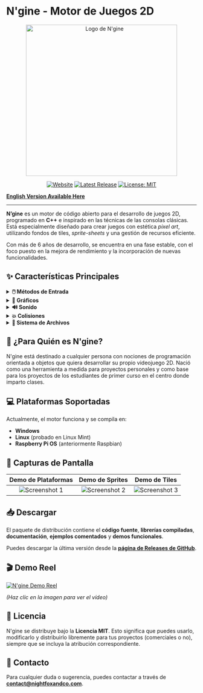 # N'gine - Motor de Juegos 2D

<div align="center">
    <img src="https://raw.githubusercontent.com/knightfox75/ngine/main/docs/images/ngn_logo.png" alt="Logo de N'gine" width="400"/>
</div>

<div align="center">

[![Website](https://img.shields.io/badge/Website-ngine.nightfoxandco.com-9cf?style=for-the-badge&logo=)](https://ngine.nightfoxandco.com/)
[![Latest Release](https://img.shields.io/github/v/release/knightfox75/ngine?style=for-the-badge&logo=github)](https://github.com/knightfox75/ngine/releases/latest)
[![License: MIT](https://img.shields.io/badge/Licencia-MIT-yellow.svg?style=for-the-badge)](https://github.com/knightfox75/ngine/blob/main/LICENSE)

</div>

**[English Version Available Here](README_en.md)**

---

**N’gine** es un motor de código abierto para el desarrollo de juegos 2D, programado en **C++** e inspirado en las técnicas de las consolas clásicas. Está especialmente diseñado para crear juegos con estética *pixel art*, utilizando fondos de tiles, *sprite-sheets* y una gestión de recursos eficiente.

Con más de 6 años de desarrollo, se encuentra en una fase estable, con el foco puesto en la mejora de rendimiento y la incorporación de nuevas funcionalidades.

## ✨ Características Principales

<details>
<summary><strong>🖱️ Métodos de Entrada</strong></summary>
<ul>
    <li>Teclado</li>
    <li>Ratón</li>
    <li>Gamepads (estándar x-input)</li>
</ul>
</details>

<details>
<summary><strong>🎨 Gráficos</strong></summary>
<ul>
    <li>Texturas de hasta 8192×8192 píxeles</li>
    <li>Fondos basados en tiles de gran tamaño</li>
    <li>Sprites con y sin animación</li>
    <li>Cámara virtual 2D</li>
    <li>Capas de texto y lienzo para primitivas</li>
    <li>Modos de mezcla, máscaras y hasta 8 <i>viewports</i> simultáneos</li>
    <li>Capacidad para mover, rotar y escalar todos los elementos gráficos</li>
</ul>
</details>

<details>
<summary><strong>🔊 Sonido</strong></summary>
<ul>
    <li>Hasta 4 streams de música/diálogos simultáneos (formato OGG)</li>
    <li>Hasta 64 efectos de sonido simultáneos (formato WAV recomendado)</li>
    <li>Mezclador de 5 canales con control de volumen, paneo, pitch y loop</li>
</ul>
</details>

<details>
<summary><strong>💥 Colisiones</strong></summary>
<ul>
    <li>Detección por cajas (<i>bounding box</i>) con múltiples colisionadores por sprite</li>
    <li>Detección a nivel de píxel</li>
    <li><i>Raycasting</i> desde un punto a un sprite</li>
    <li>Mapas de colisión de hasta 255 colores</li>
</ul>
</details>

<details>
<summary><strong>📁 Sistema de Archivos</strong></summary>
<ul>
    <li>Carga de recursos desde el sistema de archivos</li>
    <li>Creación de archivos de empaquetado de recursos con opción de encriptación</li>
    <li>Gestión de hasta 127 repositorios de recursos definidos en un fichero de texto</li>
</ul>
</details>

## 🚀 ¿Para Quién es N'gine?

N'gine está destinado a cualquier persona con nociones de programación orientada a objetos que quiera desarrollar su propio videojuego 2D. Nació como una herramienta a medida para proyectos personales y como base para los proyectos de los estudiantes de primer curso en el centro donde imparto clases.

## 💻 Plataformas Soportadas

Actualmente, el motor funciona y se compila en:
*   **Windows**
*   **Linux** (probado en Linux Mint)
*   **Raspberry Pi OS** (anteriormente Raspbian)

## 📸 Capturas de Pantalla

| Demo de Plataformas | Demo de Sprites | Demo de Tiles |
|:---:|:---:|:---:|
| ![Screenshot 1](https://raw.githubusercontent.com/knightfox75/ngine/main/docs/images/scr01.png) | ![Screenshot 2](https://raw.githubusercontent.com/knightfox75/ngine/main/docs/images/scr02.png) | ![Screenshot 3](https://raw.githubusercontent.com/knightfox75/ngine/main/docs/images/scr03.png) |


## 📥 Descargar

El paquete de distribución contiene el **código fuente**, **librerías compiladas**, **documentación**, **ejemplos comentados** y **demos funcionales**.

Puedes descargar la última versión desde la **[página de Releases de GitHub](https://github.com/knightfox75/ngine/releases/latest)**.

## 🎬 Demo Reel

[![N'gine Demo Reel](https://img.youtube.com/vi/kIcG9lp1oI0/hqdefault.jpg)](https://www.youtube.com/watch?v=kIcG9lp1oI0)

*(Haz clic en la imagen para ver el vídeo)*

## 📜 Licencia

N'gine se distribuye bajo la **Licencia MIT**. Esto significa que puedes usarlo, modificarlo y distribuirlo libremente para tus proyectos (comerciales o no), siempre que se incluya la atribución correspondiente.

## 📧 Contacto

Para cualquier duda o sugerencia, puedes contactar a través de **contact@nightfoxandco.com**.
